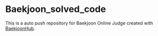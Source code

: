 # Baekjoon_solved_code
This is a auto push repository for Baekjoon Online Judge created with [BaekjoonHub](https://github.com/BaekjoonHub/BaekjoonHub).
